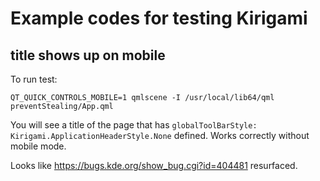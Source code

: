 # Example codes for testing Kirigami

## title shows up on mobile

To run test:

```
QT_QUICK_CONTROLS_MOBILE=1 qmlscene -I /usr/local/lib64/qml preventStealing/App.qml
```

You will see a title of the page that has `globalToolBarStyle: Kirigami.ApplicationHeaderStyle.None`
defined. Works correctly without mobile mode.

Looks like https://bugs.kde.org/show_bug.cgi?id=404481 resurfaced.
